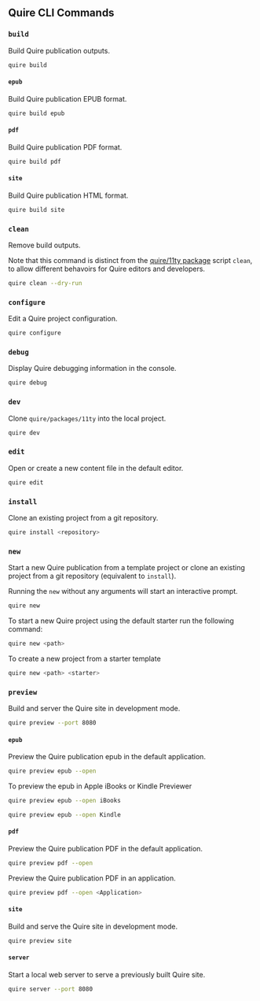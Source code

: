 ## Quire CLI Commands

### `build`

Build Quire publication outputs.

```sh
quire build
```

#### `epub`

Build Quire publication EPUB format.

```sh
quire build epub
```

#### `pdf`

Build Quire publication PDF format.

```sh
quire build pdf
```

#### `site`

Build Quire publication HTML format.

```sh
quire build site
```

### `clean`

Remove build outputs.

Note that this command is distinct from the [quire/11ty package](https://github.com/thegetty/quire/packages/11ty/package.json) script `clean`, to allow different behavoirs for Quire editors and developers.

```sh
quire clean --dry-run
```

### `configure`

Edit a Quire project configuration.

```sh
quire configure
```

### `debug`

Display Quire debugging information in the console.

```sh
quire debug
```

### `dev`

Clone `quire/packages/11ty` into the local project.

```sh
quire dev
```

### `edit`

Open or create a new content file in the default editor.

```sh
quire edit
```

### `install`

Clone an existing project from a git repository.

```sh
quire install <repository>
```

### `new`

Start a new Quire publication from a template project or clone an existing project from a git repository (equivalent to `install`).

Running the `new` without any arguments will start an interactive prompt.

```sh
quire new
```

To start a new Quire project using the default starter run the following command:

```sh
quire new <path>
```

To create a new project from a starter template

```sh
quire new <path> <starter>
```

### `preview`

Build and server the Quire site in development mode.

```sh
quire preview --port 8080
```

#### `epub`

Preview the Quire publication epub in the default application.

```sh
quire preview epub --open
```

To preview the epub in Apple iBooks or Kindle Previewer

```sh
quire preview epub --open iBooks
```

```sh
quire preview epub --open Kindle
```

#### `pdf`

Preview the Quire publication PDF in the default application.

```sh
quire preview pdf --open
```

Preview the Quire publication PDF in an application.

```sh
quire preview pdf --open <Application>
```

#### `site`

Build and serve the Quire site in development mode.

```sh
quire preview site
```

#### `server`

Start a local web server to serve a previously built Quire site.

```sh
quire server --port 8080
```

